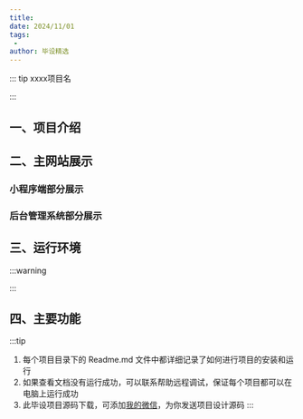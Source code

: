 ```yaml
---
title: 
date: 2024/11/01
tags:
 - 
author: 毕设精选
---
```


::: tip
xxxx项目名

::: 

## 一、项目介绍

## 二、主网站展示

### 小程序端部分展示

<Swiper :items="[]"/>

### 后台管理系统部分展示
<Swiper :items="[]"/>

## 三、运行环境
:::warning
  
:::

## 四、主要功能


:::tip
1. 每个项目目录下的 Readme.md 文件中都详细记录了如何进行项目的安装和运行
2. 如果查看文档没有运行成功，可以联系帮助远程调试，保证每个项目都可以在电脑上运行成功
3. 此毕设项目源码下载，可添加[我的微信](https://img.liugezhou.online/common/wx_ztz.jpg)，为你发送项目设计源码
:::